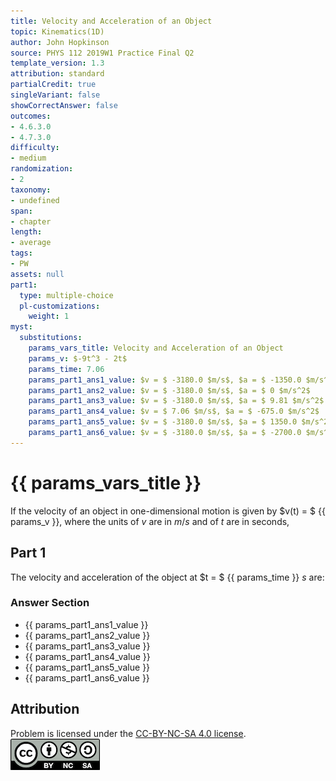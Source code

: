 ```yaml
---
title: Velocity and Acceleration of an Object
topic: Kinematics(1D)
author: John Hopkinson
source: PHYS 112 2019W1 Practice Final Q2
template_version: 1.3
attribution: standard
partialCredit: true
singleVariant: false
showCorrectAnswer: false
outcomes:
- 4.6.3.0
- 4.7.3.0
difficulty:
- medium
randomization:
- 2
taxonomy:
- undefined
span:
- chapter
length:
- average
tags:
- PW
assets: null
part1:
  type: multiple-choice
  pl-customizations:
    weight: 1
myst:
  substitutions:
    params_vars_title: Velocity and Acceleration of an Object
    params_v: $-9t^3 - 2t$
    params_time: 7.06
    params_part1_ans1_value: $v = $ -3180.0 $m/s$, $a = $ -1350.0 $m/s^2$
    params_part1_ans2_value: $v = $ -3180.0 $m/s$, $a = $ 0 $m/s^2$
    params_part1_ans3_value: $v = $ -3180.0 $m/s$, $a = $ 9.81 $m/s^2$
    params_part1_ans4_value: $v = $ 7.06 $m/s$, $a = $ -675.0 $m/s^2$
    params_part1_ans5_value: $v = $ -3180.0 $m/s$, $a = $ 1350.0 $m/s^2$
    params_part1_ans6_value: $v = $ -3180.0 $m/s$, $a = $ -2700.0 $m/s^2$
---
```

# {{ params_vars_title }}
If the velocity of an object in one-dimensional motion is given by $v(t) = $ {{ params_v }}, where the units of $v$ are in $m/s$ and of $t$ are in seconds,

## Part 1

The velocity and acceleration of the object at $t = $ {{ params_time }} $s$ are:

### Answer Section

- {{ params_part1_ans1_value }}
- {{ params_part1_ans2_value }}
- {{ params_part1_ans3_value }}
- {{ params_part1_ans4_value }}
- {{ params_part1_ans5_value }}
- {{ params_part1_ans6_value }}

## Attribution

Problem is licensed under the [CC-BY-NC-SA 4.0 license](https://creativecommons.org/licenses/by-nc-sa/4.0/).<br> ![The Creative Commons 4.0 license requiring attribution-BY, non-commercial-NC, and share-alike-SA license.](https://raw.githubusercontent.com/firasm/bits/master/by-nc-sa.png)